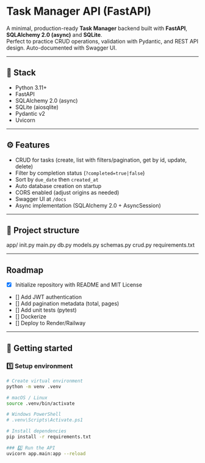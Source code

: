 # Task Manager API (FastAPI)

A minimal, production-ready **Task Manager** backend built with **FastAPI**, **SQLAlchemy 2.0 (async)** and **SQLite**.  
Perfect to practice CRUD operations, validation with Pydantic, and REST API design. Auto-documented with Swagger UI.

---

## 🧩 Stack
- Python 3.11+
- FastAPI
- SQLAlchemy 2.0 (async)
- SQLite (aiosqlite)
- Pydantic v2
- Uvicorn

---

## ⚙️ Features
- CRUD for tasks (create, list with filters/pagination, get by id, update, delete)
- Filter by completion status (`?completed=true|false`)
- Sort by `due_date` then `created_at`
- Auto database creation on startup
- CORS enabled (adjust origins as needed)
- Swagger UI at `/docs`
- Async implementation (SQLAlchemy 2.0 + AsyncSession)

---

## 📁 Project structure
app/
init.py
main.py
db.py
models.py
schemas.py
crud.py
requirements.txt

---

## Roadmap
- [x] Initialize repository with README and MIT License
- [] Add JWT authentication
- [] Add pagination metadata (total, pages)
- [] Add unit tests (pytest)
- [] Dockerize
- [] Deploy to Render/Railway

---

## 🚀 Getting started

### 1️⃣ Setup environment
```bash
# Create virtual environment
python -m venv .venv

# macOS / Linux
source .venv/bin/activate

# Windows PowerShell
# .venv\Scripts\Activate.ps1

# Install dependencies
pip install -r requirements.txt

### 2️⃣ Run the API
uvicorn app.main:app --reload
